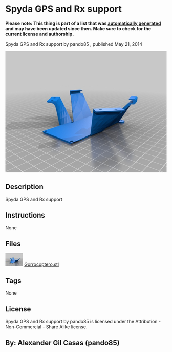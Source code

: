 Spyda GPS and Rx support
===============
**Please note: This thing is part of a list that was [automatically generated](https://github.com/carlosgs/export-things) and may have been updated since then. Make sure to check for the current license and authorship.**  

Spyda GPS and Rx support  by pando85 , published May 21, 2014

![Image](img/Gorrocoptero_display_large.jpg)

Description
--------
Spyda GPS and Rx support

Instructions
--------
None

Files
--------
[![Image](img/Gorrocoptero_preview_tinycard.jpg)](Gorrocoptero.stl)
 [ Gorrocoptero.stl](Gorrocoptero.stl)  



Tags
--------
None  

  

License
--------
Spyda GPS and Rx support by pando85 is licensed under the Attribution - Non-Commercial - Share Alike license.  



By: Alexander Gil Casas (pando85)
--------
 